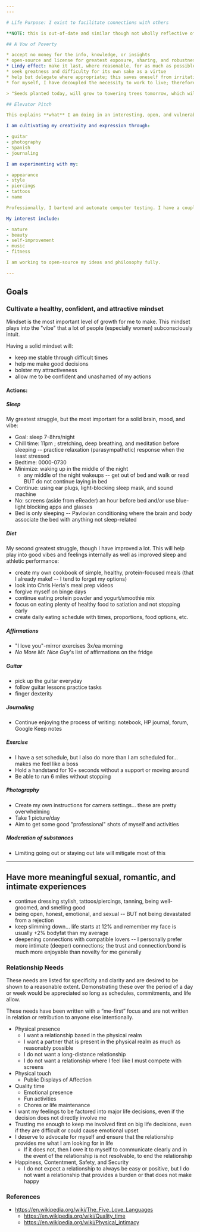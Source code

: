 ```yaml
---
---

# Life Purpose: I exist to facilitate connections with others

**NOTE: this is out-of-date and similar though not wholly reflective of what I think currently**

## A Vow of Poverty

* accept no money for the info, knowledge, or insights
* open-source and license for greatest exposure, sharing, and robustness for non-commercial usage
* Lindy effect: make it last, where reasonable, for as much as possible
* seek greatness and difficulty for its own sake as a virtue
* help but delegate where appropriate; this saves oneself from irritation and provides opportunity to grow through instruction
* for myself, I have decoupled the necessity to work to live; therefore, I have the opportunity to use my brain to accomplish and not waste it on menial tasks

> "Seeds planted today, will grow to towering trees tomorrow, which will bear fruit much sweeter than we could ever imagine" -Simón Bolívar

## Elevator Pitch

This explains **what** I am doing in an interesting, open, and vulnerable way while not being negative, overly detailed, or qualifying...

I am cultivating my creativity and expression through:

- guitar
- photography
- Spanish
- journaling

I am experimenting with my:

- appearance
- style
- piercings
- tattoos
- name

Professionally, I bartend and automate computer testing. I have a couple of degrees. I have a goal of living in a Spanish-speaking country, and I can read, write, speak, and use my technology in Spanish. I am training gymnastics-lite with difficult body movements like handstands, muscle ups, front levers, and planches. 

My interest include:

- nature
- beauty
- self-improvement
- music
- fitness

I am working to open-source my ideas and philosophy fully.

---
```


## Goals

### Cultivate a healthy, confident, and attractive **mindset**

Mindset is the most important level of growth for me to make. This mindset plays into the "vibe" that a lot of people (especially women) subconsciously intuit.

Having a solid mindset will:

- keep me stable through difficult times
- help me make good decisions
- bolster my attractiveness
- allow me to be confident and unashamed of my actions

#### Actions:

##### Sleep

My greatest struggle, but the most important for a solid brain, mood, and vibe:

- Goal: sleep 7-8hrs/night
- Chill time: 11pm ; stretching, deep breathing, and meditation before sleeping -- practice relaxation (parasympathetic) response when the least stressed
- Bedtime: 0000-0730
- Minimize: waking up in the middle of the night
  - any middle of the night wakeups -- get out of bed and walk or read BUT do not continue laying in bed
- Continue: using ear plugs, light-blocking sleep mask, and sound machine
- No: screens (aside from eReader) an hour before bed and/or use blue-light blocking apps and glasses
- Bed is only sleeping -- Pavlovian conditioning where the brain and body associate the bed with anything not sleep-related

##### Diet

My second greatest struggle, though I have improved a lot. This will help play into good vibes and feelings internally as well as improved sleep and athletic performance:

- create my own cookbook of simple, healthy, protein-focused meals (that I already make! -- I tend to forget my options)
- look into Chris Heria's meal prep videos
- forgive myself on binge days
- continue eating protein powder and yogurt/smoothie mix
- focus on eating plenty of healthy food to satiation and not stopping early
- create daily eating schedule with times, proportions, food options, etc.

##### Affirmations

- "I love you"-mirror exercises 3x/ea morning
- _No More Mr. Nice Guy_'s list of affirmations on the fridge

##### Guitar

- pick up the guitar everyday
- follow guitar lessons practice tasks
- finger dexterity

##### Journaling

- Continue enjoying the process of writing: notebook, HP journal, forum, Google Keep notes

##### Exercise

- I have a set schedule, but I also do more than I am scheduled for... makes me feel like a boss
- Hold a handstand for 10+ seconds without a support or moving around
- Be able to run 6 miles without stopping

##### Photography

- Create my own instructions for camera settings... these are pretty overwhelming
- Take 1 picture/day
- Aim to get some good "professional" shots of myself and activities

##### Moderation of substances

- Limiting going out or staying out late will mitigate most of this

---

## Have more meaningful sexual, romantic, and intimate experiences

- continue dressing stylish, tattoos/piercings, tanning, being well-groomed, and smelling good
- being open, honest, emotional, and sexual -- BUT not being devastated from a rejection
- keep slimming down... life starts at 12% and remember my face is usually +2% bodyfat than my average
- deepening connections with compatible lovers -- I personally prefer more intimate (deeper) connections; the trust and connection/bond is much more enjoyable than novelty for me generally

### Relationship Needs

These needs are listed for specificity and clarity and are desired to be shown to a reasonable extent. Demonstrating these over the period of a day or week would be appreciated so long as schedules, commitments, and life allow.

These needs have been written with a “me-first” focus and are not written in relation or retribution to anyone else intentionally.

* Physical presence
  * I want a relationship based in the physical realm
  * I want a partner that is present in the physical realm as much as reasonably possible
  * I do not want a long-distance relationship
  * I do not want a relationship where I feel like I must compete with screens
* Physical touch
  * Public Displays of Affection
* Quality time
  * Emotional presence
  * Fun activities
  * Chores or life maintenance
* I want my feelings to be factored into major life decisions, even if the decision does not directly involve me
* Trusting me enough to keep me involved first on big life decisions, even if they are difficult or could cause emotional upset
* I deserve to advocate for myself and ensure that the relationship provides me what I am looking for in life
  * If it does not, then I owe it to myself to communicate clearly and in the event of the relationship is not resolvable, to end the relationship
* Happiness, Contentment, Safety, and Security
  * I do not expect a relationship to always be easy or positive, but I do not want a relationship that provides a burden or that does not make happy

### References

* https://en.wikipedia.org/wiki/The_Five_Love_Languages
  * https://en.wikipedia.org/wiki/Quality_time
  * https://en.wikipedia.org/wiki/Physical_intimacy
